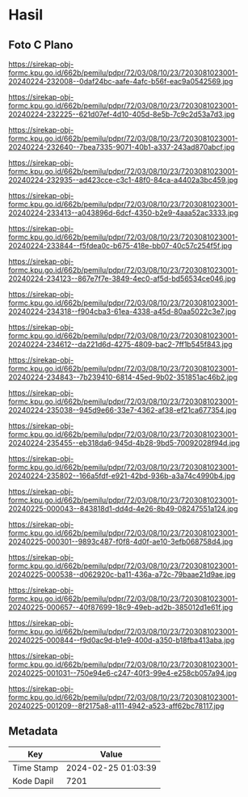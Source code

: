 # Hasil

## Foto C Plano

https://sirekap-obj-formc.kpu.go.id/662b/pemilu/pdpr/72/03/08/10/23/7203081023001-20240224-232008--0daf24bc-aafe-4afc-b56f-eac9a0542569.jpg

https://sirekap-obj-formc.kpu.go.id/662b/pemilu/pdpr/72/03/08/10/23/7203081023001-20240224-232225--621d07ef-4d10-405d-8e5b-7c9c2d53a7d3.jpg

https://sirekap-obj-formc.kpu.go.id/662b/pemilu/pdpr/72/03/08/10/23/7203081023001-20240224-232640--7bea7335-9071-40b1-a337-243ad870abcf.jpg

https://sirekap-obj-formc.kpu.go.id/662b/pemilu/pdpr/72/03/08/10/23/7203081023001-20240224-232935--ad423cce-c3c1-48f0-84ca-a4402a3bc459.jpg

https://sirekap-obj-formc.kpu.go.id/662b/pemilu/pdpr/72/03/08/10/23/7203081023001-20240224-233413--a043896d-6dcf-4350-b2e9-4aaa52ac3333.jpg

https://sirekap-obj-formc.kpu.go.id/662b/pemilu/pdpr/72/03/08/10/23/7203081023001-20240224-233844--f5fdea0c-b675-418e-bb07-40c57c254f5f.jpg

https://sirekap-obj-formc.kpu.go.id/662b/pemilu/pdpr/72/03/08/10/23/7203081023001-20240224-234123--867e7f7e-3849-4ec0-af5d-bd56534ce046.jpg

https://sirekap-obj-formc.kpu.go.id/662b/pemilu/pdpr/72/03/08/10/23/7203081023001-20240224-234318--f904cba3-61ea-4338-a45d-80aa5022c3e7.jpg

https://sirekap-obj-formc.kpu.go.id/662b/pemilu/pdpr/72/03/08/10/23/7203081023001-20240224-234612--da221d6d-4275-4809-bac2-7ff1b545f843.jpg

https://sirekap-obj-formc.kpu.go.id/662b/pemilu/pdpr/72/03/08/10/23/7203081023001-20240224-234843--7b239410-6814-45ed-9b02-351851ac46b2.jpg

https://sirekap-obj-formc.kpu.go.id/662b/pemilu/pdpr/72/03/08/10/23/7203081023001-20240224-235038--945d9e66-33e7-4362-af38-ef21ca677354.jpg

https://sirekap-obj-formc.kpu.go.id/662b/pemilu/pdpr/72/03/08/10/23/7203081023001-20240224-235455--eb318da6-945d-4b28-9bd5-70092028f94d.jpg

https://sirekap-obj-formc.kpu.go.id/662b/pemilu/pdpr/72/03/08/10/23/7203081023001-20240224-235802--166a5fdf-e921-42bd-936b-a3a74c4990b4.jpg

https://sirekap-obj-formc.kpu.go.id/662b/pemilu/pdpr/72/03/08/10/23/7203081023001-20240225-000043--843818d1-dd4d-4e26-8b49-08247551a124.jpg

https://sirekap-obj-formc.kpu.go.id/662b/pemilu/pdpr/72/03/08/10/23/7203081023001-20240225-000301--9893c487-f0f8-4d0f-ae10-3efb068758d4.jpg

https://sirekap-obj-formc.kpu.go.id/662b/pemilu/pdpr/72/03/08/10/23/7203081023001-20240225-000538--d062920c-ba11-436a-a72c-79baae21d9ae.jpg

https://sirekap-obj-formc.kpu.go.id/662b/pemilu/pdpr/72/03/08/10/23/7203081023001-20240225-000657--40f87699-18c9-49eb-ad2b-385012d1e61f.jpg

https://sirekap-obj-formc.kpu.go.id/662b/pemilu/pdpr/72/03/08/10/23/7203081023001-20240225-000844--f9d0ac9d-b1e9-400d-a350-b18fba413aba.jpg

https://sirekap-obj-formc.kpu.go.id/662b/pemilu/pdpr/72/03/08/10/23/7203081023001-20240225-001031--750e94e6-c247-40f3-99e4-e258cb057a94.jpg

https://sirekap-obj-formc.kpu.go.id/662b/pemilu/pdpr/72/03/08/10/23/7203081023001-20240225-001209--8f2175a8-a111-4942-a523-aff62bc78117.jpg


## Metadata

| Key        | Value               |
| ---------- | ------------------- |
| Time Stamp | 2024-02-25 01:03:39 |
| Kode Dapil | 7201                |




